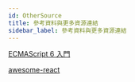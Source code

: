 ```yaml
---
id: OtherSource
title: 參考資料與更多資源連結
sidebar_label: 參考資料與更多資源連結
---
```


[ECMAScript 6 入門](https://es6.ruanyifeng.com/)

[awesome-react](https://github.com/enaqx/awesome-react)